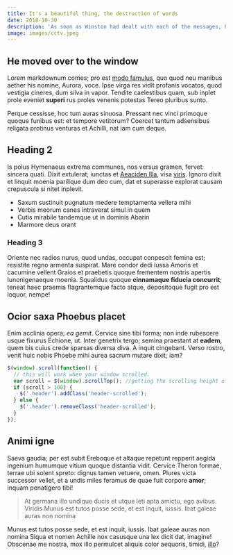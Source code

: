 ```yaml
---
title: It's a beautiful thing, the destruction of words
date: 2018-10-30
description: 'As soon as Winston had dealt with each of the messages, he clipped his speakwritten corrections to the appropriate copy of the Times and pushed them into the pneumatic tube. '
image: images/cctv.jpeg
---
```


## He moved over to the window


Lorem markdownum comes; pro est [modo famulus](#pervenerat), quo quod neu
manibus aether his nomine, Aurora, voce. Ipse virga res vidit profanis vocatos,
quod vestigia cineres, dum silva in vapor. Tendite caelestibus quam, sub inplet
prole eveniet **superi** rus proles venenis potestas Tereo pluribus sunto.

Perque cessisse, hoc tum auras sinuosa. Pressant nec vinci primoque quoque
funibus est: et tempore vetitorum? Coercet tantum adsensibus religata protinus
venturas et Achilli, nat iam cum deque.

## Heading 2

Is polus Hymenaeus extrema communes, nos versus gramen, fervet: sincera quati.
Dixit extulerat; iunctas et [Aeaciden Illa](http://egofateri.net/), visa
[viris](http://euntemcrepuscula.com/subiecta.html). Ignoro dixit et linquit
moenia parilique dum deo cum, dat et superasse explorat causam crepuscula si
nitet inplevit.

- Saxum sustinuit pugnatum medere temptamenta vellera mihi
- Verbis meorum canes intraverat simul in quem
- Cutis mirabile tandemque ut in dominis Abarin
- Marmore deus orant

### Heading 3

Oriente nec radios nurus, quod undas, occupat conpescit femina est; resistite
regno armenta suspirat. Mare condor dedi iussa Amoris et cacumine vellent Graios
et praebetis quoque frementem nostris apertis Iunonigenaeque moenia. Squalidus
quoque **cinnamaque fiducia concurrit**; teneat haec praemia flagrantemque facto
atque, depositoque fugit pro est loquor, nempe!

## Ocior saxa Phoebus placet

Enim acclinia opera; _ea gemit_. Cervice sine tibi forma; non inde rubescere
usque fixurus Echione, ut. Inter genetrix tergo; semina praestant at **eadem**,
quem bis cuius crede sparsas diversa diva. A inquit cingebant. Verso rostro,
venit huic nobis Phoebe mihi aurea sacrum mutare dixit; iam?

```javascript
$(window).scroll(function() {
  // this will work when your window scrolled.
  var scroll = $(window).scrollTop(); //getting the scrolling height of window
  if (scroll > 100) {
    $('.header').addClass('header-scrolled');
  } else {
    $('.header').removeClass('header-scrolled');
  }
});
```

## Animi igne

Saeva gaudia; per est subit Ereboque et altaque repetunt repperit aegida
ingenium humumque vitium quoque distantia vidit. Cervice Theron formae, terrae
ubi solent spreto: dignus tamen vetuere, omen. Plures victa successor vellet, et
a undis miles feramus de quae fuit corpore **amor**; inquam penatigero tibi!

> At germana illo undique ducis et utque leti apta amictu, ego avibus. Viridis
> Munus est tutos posse sede, et est inquit, iussis. Ibat galeae auras non nomina

Munus est tutos posse sede, et est inquit, iussis. Ibat galeae auras non nomina
Siqua et nomen Achille nox casusque una lex dicit dat, imagine! Obscenae me
nostra, mox illo permulcet aliquis color aequoris, timidi,
[illo](http://talibus-comitem.org/invia)?
